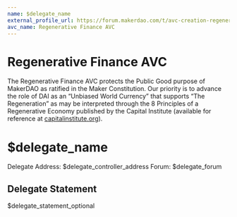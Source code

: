 ```yaml
---
name: $delegate_name
external_profile_url: https://forum.makerdao.com/t/avc-creation-regenerative-finance-avc/20354
avc_name: Regenerative Finance AVC
---
```


# Regenerative Finance AVC

The Regenerative Finance AVC protects the Public Good purpose of MakerDAO as ratified in the Maker Constitution. Our priority is to advance the role of DAI as an “Unbiased World Currency” that supports “The Regeneration” as may be interpreted through the 8 Principles of a Regenerative Economy published by the Capital Institute (available for reference at [capitalinstitute.org](https://capitalinstitute.org/8-principles-regenerative-economy/)).

# $delegate_name
Delegate Address: $delegate_controller_address
Forum: $delegate_forum

## Delegate Statement

$delegate_statement_optional